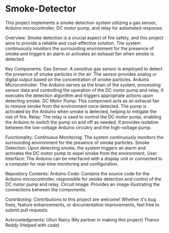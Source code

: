 # Smoke-Detector
This project implements a smoke detection system utilizing a gas sensor, Arduino microcontroller, DC motor pump, and relay for automated response.

Overview:
Smoke detection is a crucial aspect of fire safety, and this project aims to provide a reliable and cost-effective solution. The system continuously monitors the surrounding environment for the presence of smoke and triggers an alarm or activates an exhaust fan when smoke is detected.

Key Components:
Gas Sensor: A sensitive gas sensor is employed to detect the presence of smoke particles in the air. The sensor provides analog or digital output based on the concentration of smoke particles.
Arduino Microcontroller: The Arduino serves as the brain of the system, processing sensor data and controlling the operation of the DC motor pump and relay. It executes the detection algorithm and triggers appropriate actions upon detecting smoke.
DC Motor Pump: This component acts as an exhaust fan to remove smoke from the environment once detected. The pump is activated by the Arduino when smoke is detected, helping to mitigate the risk of fire.
Relay: The relay is used to control the DC motor pump, enabling the Arduino to switch the pump on and off as needed. It provides isolation between the low-voltage Arduino circuitry and the high-voltage pump.

Functionality:
Continuous Monitoring: The system continuously monitors the surrounding environment for the presence of smoke particles.
Smoke Detection: Upon detecting smoke, the system triggers an alarm and activates the DC motor pump to expel smoke from the environment.
User Interface: The Arduino can be interfaced with a display unit or connected to a computer for real-time monitoring and configuration.

Repository Contents:
Arduino Code: Contains the source code for the Arduino microcontroller, responsible for smoke detection and control of the DC motor pump and relay.
Circuit Image: Provides an image illustrating the connections between the components.

Contributing:
Contributions to this project are welcome! Whether it's bug fixes, feature enhancements, or documentation improvements, feel free to submit pull requests.

Acknowledgments:
Ulluri Naicy (My partner in making this project)
Tharun Reddy (Helped with code)
